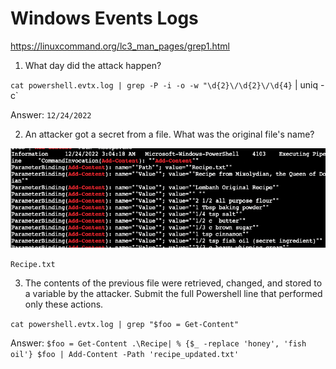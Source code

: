 # Windows Events Logs

<https://linuxcommand.org/lc3_man_pages/grep1.html> 

1. What day did the attack happen?

`cat powershell.evtx.log | grep -P -i -o -w "\d{2}\/\d{2}\/\d{4}` | uniq -c`

Answer: `12/24/2022`

2. An attacker got a secret from a file. What was the original file's name?

![secret ingdredient file](../assets/file-with-secret-ingrd.png)

`Recipe.txt`

3. The contents of the previous file were retrieved, changed, and stored to a variable by the attacker. Submit the full Powershell line that performed only these actions.

`cat powershell.evtx.log | grep "$foo = Get-Content"`

Answer: `$foo = Get-Content .\Recipe| % {$_ -replace 'honey', 'fish oil'} $foo | Add-Content -Path 'recipe_updated.txt'`
